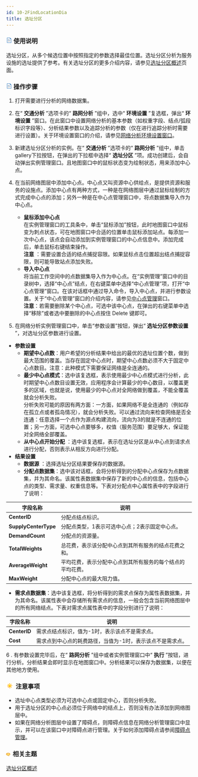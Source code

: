 ```yaml
---
id: 10-2FindLocationDia
title: 选址分区
---
```

### ![](../img/read.gif) 使用说明

选址分区，从多个候选位置中按照指定的参数选择最佳位置。选址分区分析为服务设施的选址提供了参考。有关选址分区的更多介绍内容，请参见[选址分区概述](10-1FindLocation.html)页面。

### ![](../img/read.gif) 操作步骤

1. 打开需要进行分析的网络数据集。
2. 在“ **交通分析** ”选项卡的“ **路网分析** ”组中，选中“ **环境设置** ”复选框，弹出“ **环境设置** ”窗口。在此窗口中设置网络分析的基本参数（如权重字段、结点/弧段标识字段等）、分析结果参数以及追踪分析的参数（仅在进行追踪分析时需要进行设置）。关于环境设置窗口的介绍，请参见[网络分析环境设置窗口](NetAnalystEnvironmentWIN.html)。
3. 新建选址分区分析的实例。在“ **交通分析** ”选项卡的“ **路网分析** ”组中，单击gallery下拉按钮，在弹出的下拉框中选择“ **选址分区** ”项。成功创建后，会自动弹出实例管理窗口。且地图窗口中的鼠标状态变为绘制状态，用来添加中心点。
4. 在当前网络图层中添加中心点。中心点又叫资源中心供给点，是提供资源和服务的设施点。添加中心点有两种方式，一种是在网络图层中通过鼠标绘制的方式完成中心点的添加；另外一种是在中心点管理窗口中，将点数据集导入作为中心点。 
    * **鼠标添加中心点**  
在实例管理窗口的工具条中，单击“鼠标添加”按钮，此时地图窗口中鼠标变为刺点状态，可在地图窗口中合适的位置单击鼠标添加站点。每添加一次中心点，该点会自动添加到实例管理窗口的中心点信息中。添加完成后，单击鼠标右键结束操作。  
**注意** ：需要设置合适的结点捕捉容限。如果鼠标点击位置超出结点捕捉容限，则可能导致站点添加失败。
    * **导入中心点**  
将当前工作空间中的点数据集导入作为中心点。在“实例管理”窗口中的目录树中，选择“中心点”结点，在右键菜单中选择“中心点管理”项，打开“中心点管理”窗口。在该对话框中通过导入命令，导入中心点，并进行参数设置。关于“中心点管理”窗口的介绍内容，请参见[中心点管理](CentersManagement.html)窗口。  
**注意**：若需要删除某个中心点，可选中该中心点，在弹出的右键菜单中选择“移除”或者选中要删除的中心点按住 Delete 键即可。

 5. 在网络分析实例管理窗口中，单击“参数设置”按钮，弹出“ **选址分区参数设置** ”，对选址分区参数进行设置。  <!-- ![](img/LocationSetting.png)   -->
   * **参数设置**
      - **期望中心点数**：用户希望的分析结果中给出的最优的选址位置个数，做到最大范围的覆盖。当存在固定中心点时，期望中心点数必须不大于固定中心点数目。注意：此种模式下需要保证网络是全连通的。
      - **最少中心点模式**：选中该复选框，表示使用最少中心点模式进行分析，此时期望中心点数目设置无效，应用程序会计算最少的中心数目，以覆盖更多的区域，也就是说，使用最少的中心点对全网络做到覆盖，不能全覆盖就会分析失败。  
分析失败可能的原因有两方面：一方面，如果网络不是全连通的（例如存在孤立点或者孤岛情况），就会分析失败。可以通过流向来检查网络是否全连通：任意选择一个点作为源点构建流向，流向为3的就是不连通的位置；另一方面，可选中心点要够多，权值（服务范围）要足够大，保证能对全网络全部覆盖。
      - **从中心点开始分配** ：选中该复选框，表示在选址分区是从中心点到请求点进行分配，否则表示从相反方向进行分配。
   * **结果设置**
      - **数据源** ：选择选址分区结果要保存的数据源。
      - **分配点数据集**：选中该对话框，会将分析得到的分配中心点保存为点数据集，并为其命名。该属性表数据集中保存了新的中心点的信息，包括中心点的类型、需求量、权重信息等。下表对分配点中心属性表中的字段进行了说明：

字段名称 | 说明  
---|---  
**CenterID** | 分配点结点标识。  
**SupplyCenterType** | 分配点类型，1表示可选中心点；2表示固定中心点。  
**DemandCount** | 分配点的资源量。  
**TotalWeights** | 总花费，表示该分配中心点到其所有服务的结点花费之和。  
**AverageWeight** | 平均花费，表示分配中心点到其所有服务的每个结点的平均花费。  
**MaxWeight** | 分配中心点的最大阻力值。  
  
  - **需求点数据集**：选中该复选框，将分析得到的需求点保存为属性表数据集，并为其命名。该属性表中会存储所有需求点的信息，一般会包含当前网络图层中的所有网络结点。下表对需求点属性表中的字段分别进行了说明：

字段名称 | 说明  
---|---  
**CenterID** | 需求点结点标识，值为-1时，表示该点不是需求点。  
**Cost** | 需求点到中心点的耗费路径，当值为-1时，表示该点不是需求点。  

6 . 有参数设置完毕后，在“ **路网分析** ”组中或者实例管理窗口中“ **执行** ”按钮，进行分析。分析结果会即时显示在地图窗口中。分析结果可以保存为数据集，以便在其他地方使用。 

### ![](../img/note.png) 注意事项

* 选址中心点类型必须为可选中心点或固定中心，否则分析失败。
* 用于选址分区的中心点必须位于网络中的结点上，否则没有办法添加到网络图层中。
* 如果在网络分析图层中设置了障碍点，则障碍点信息在网络分析管理窗口中显示，并可以在该窗口中对障碍点进行管理。关于如何添加障碍点请参阅[障碍点管理](BarrierManagement.html)。

### ![](../img/seealso.png) 相关主题

<!-- ![](../img/smalltitle.png) -->
[选址分区概述](10-1FindLocation.html)